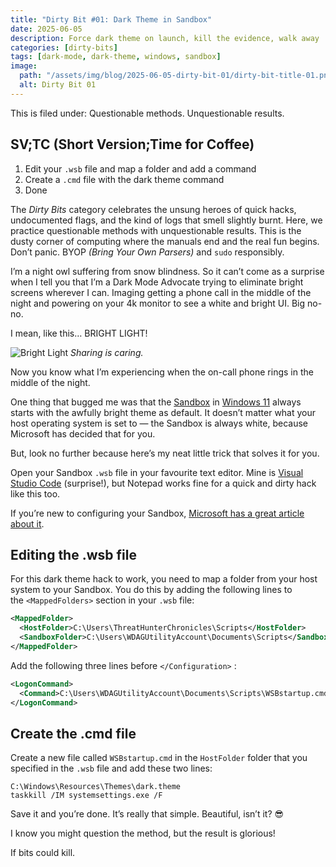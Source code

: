 ```yaml
---
title: "Dirty Bit #01: Dark Theme in Sandbox"
date: 2025-06-05
description: Force dark theme on launch, kill the evidence, walk away
categories: [dirty-bits]
tags: [dark-mode, dark-theme, windows, sandbox]
image:
  path: "/assets/img/blog/2025-06-05-dirty-bit-01/dirty-bit-title-01.png"
  alt: Dirty Bit 01
---
```


This is filed under: Questionable methods. Unquestionable results.

## SV;TC (Short Version;Time for Coffee)

1. Edit your `.wsb` file and map a folder and add a command  
2. Create a `.cmd` file with the dark theme command  
3. Done

The _Dirty Bits_ category celebrates the unsung heroes of quick hacks, undocumented flags, and the kind of logs that smell slightly burnt. Here, we practice questionable methods with unquestionable results. This is the dusty corner of computing where the manuals end and the real fun begins. Don’t panic. BYOP _(Bring Your Own Parsers)_ and `sudo` responsibly.

I’m a night owl suffering from snow blindness. So it can’t come as a surprise when I tell you that I’m a Dark Mode Advocate trying to eliminate bright screens wherever I can. Imaging getting a phone call in the middle of the night and powering on your 4k monitor to see a white and bright UI. Big no-no.

I mean, like this… BRIGHT LIGHT!

![Bright Light](/assets/img/blog/2025-06-05-dirty-bit-01/bright-screen.gif)
*Sharing is caring.*

Now you know what I’m experiencing when the on-call phone rings in the middle of the night.

One thing that bugged me was that the [Sandbox](https://learn.microsoft.com/en-us/windows/security/application-security/application-isolation/windows-sandbox/?wt.mc_id=MVP_387063) in [Windows 11](https://www.microsoft.com/en-us/windows/windows-11/?wt.mc_id=MVP_387063) always starts with the awfully bright theme as default. It doesn’t matter what your host operating system is set to — the Sandbox is always white, because Microsoft has decided that for you.

But, look no further because here’s my neat little trick that solves it for you.

Open your Sandbox `.wsb` file in your favourite text editor. Mine is [Visual Studio Code](https://code.visualstudio.com/) (surprise!), but Notepad works fine for a quick and dirty hack like this too.

If you’re new to configuring your Sandbox, [Microsoft has a great article about it](https://learn.microsoft.com/en-us/windows/security/application-security/application-isolation/windows-sandbox/windows-sandbox-configure-using-wsb-file/?wt.mc_id=MVP_387063).

## Editing the .wsb file

For this dark theme hack to work, you need to map a folder from your host system to your Sandbox. You do this by adding the following lines to the `<MappedFolders>` section in your `.wsb` file:

```xml
<MappedFolder>  
  <HostFolder>C:\Users\ThreatHunterChronicles\Scripts</HostFolder>  
  <SandboxFolder>C:\Users\WDAGUtilityAccount\Documents\Scripts</SandboxFolder>  
</MappedFolder>
```

Add the following three lines before `</Configuration>` :

```xml
<LogonCommand>  
  <Command>C:\Users\WDAGUtilityAccount\Documents\Scripts\WSBstartup.cmd</Command>  
</LogonCommand>
```

## Create the .cmd file

Create a new file called `WSBstartup.cmd` in the `HostFolder` folder that you specified in the `.wsb` file and add these two lines:

```shell
C:\Windows\Resources\Themes\dark.theme  
taskkill /IM systemsettings.exe /F
```

Save it and you’re done. It’s really that simple. Beautiful, isn’t it? 😎

I know you might question the method, but the result is glorious!

If bits could kill.
